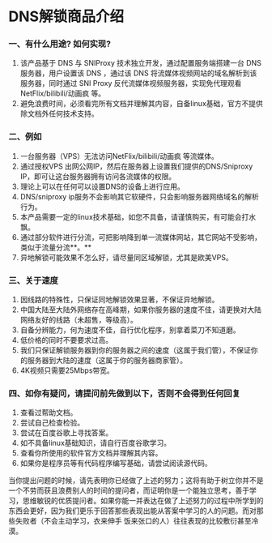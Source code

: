 # DNS解锁商品介绍

### 一、有什么用途? 如何实现?

1. 该产品基于 DNS 与 SNIProxy 技术独立开发，通过配置服务端搭建一台 DNS 服务器，用户设置该 DNS ，通过该 DNS 将流媒体视频网站的域名解析到该服务器，同时通过 SNI Proxy 反代流媒体视频服务器，实现免代理观看 NetFlix/bilibili/动画疯 等。
2. 避免浪费时间，必须看完所有文档并理解其内容，自备linux基础，官方不提供除文档外任何技术支持。

### 二、例如

1. 一台服务器（VPS）无法访问NetFlix/bilibili/动画疯 等流媒体。
2. 通过授权VPS 出网公网IP，然后在服务器上设置我们提供的DNS/Sniproxy IP，即可让这台服务器拥有访问各流媒体的权限。
3. 理论上可以在任何可以设置DNS的设备上进行应用。
4. DNS/sniproxy ip服务不会影响其它软硬件，只会影响服务器网络域名的解析行为。
5. 本产品需要一定的linux技术基础，如您不具备，请谨慎购买，有可能会打水飘。
6. 通过部分软件进行分流，可把影响降到单一流媒体网站，其它网站不受影响，类似于流量分流**。**
7. 异地解锁可能效果不怎么好，请尽量同区域解锁，尤其是欧美VPS。

### 三、关于速度

1. 因线路的特殊性，只保证同地解锁效果显著，不保证异地解锁。
2. 中国大陆至大陆外网络存在高峰期，如果你服务器的速度不佳，请更换对大陆网络友好的线路（未超售，等级高）。
3. 自备分辨能力，何为速度不佳，自行优化程序，别拿着菜刀不知道磨。
4. 低价格的同时不要要求过高。
5. 我们只保证解锁服务器到你的服务器之间的速度（这属于我们管），不保证你的服务器到大陆的速度（这属于你的服务器商家管）。
6. 4K视频只需要25Mbps带宽。

### 四、如你有疑问，请提问前先做到以下，否则不会得到任何回复

1. 查看过帮助文档。
2. 尝试自己检查检验。
3. 尝试在百度谷歌上寻找答案。
4. 如不具备linux基础知识，请自行百度谷歌学习。
5. 查看你所使用的软件官方文档并理解其内容。
6. 如果你是程序员等有代码程序编写基础，请尝试阅读源代码。

&#x20;当你提出问题的时候，请先表明你已经做了上述的努力；这将有助于树立你并不是一个不劳而获且浪费别人的时间的提问者，而证明你是一个能独立思考，善于学习，思维敏锐的优质提问者。如果你能一并表达在做了上述努力的过程中所学到的东西会更好，因为我们更乐于回答那些表现出能从答案中学习的人的问题。而对那些失败者（不会主动学习，衣来伸手 饭来张口的人）往往表现的比较敷衍甚至冷漠。
